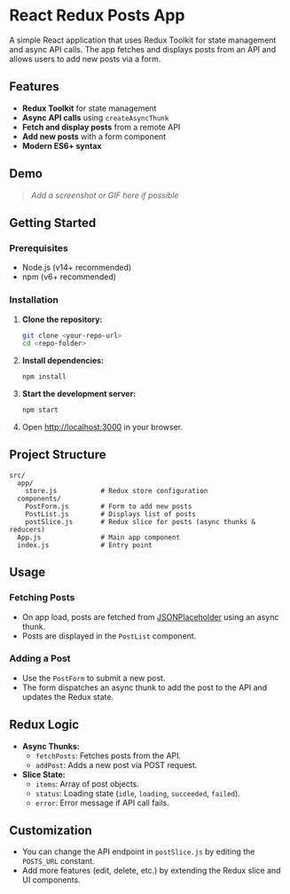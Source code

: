 # React Redux Posts App

A simple React application that uses Redux Toolkit for state management and async API calls. The app fetches and displays posts from an API and allows users to add new posts via a form.

## Features

- **Redux Toolkit** for state management
- **Async API calls** using `createAsyncThunk`
- **Fetch and display posts** from a remote API
- **Add new posts** with a form component
- **Modern ES6+ syntax**

## Demo

> _Add a screenshot or GIF here if possible_

## Getting Started

### Prerequisites

- Node.js (v14+ recommended)
- npm (v6+ recommended)

### Installation

1. **Clone the repository:**
   ```bash
   git clone <your-repo-url>
   cd <repo-folder>
   ```

2. **Install dependencies:**
   ```bash
   npm install
   ```

3. **Start the development server:**
   ```bash
   npm start
   ```

4. Open [http://localhost:3000](http://localhost:3000) in your browser.

## Project Structure

```
src/
  app/
    store.js           # Redux store configuration
  components/
    PostForm.js        # Form to add new posts
    PostList.js        # Displays list of posts
    postSlice.js       # Redux slice for posts (async thunks & reducers)
  App.js               # Main app component
  index.js             # Entry point
```

## Usage

### Fetching Posts

- On app load, posts are fetched from [JSONPlaceholder](https://jsonplaceholder.typicode.com/posts) using an async thunk.
- Posts are displayed in the `PostList` component.

### Adding a Post

- Use the `PostForm` to submit a new post.
- The form dispatches an async thunk to add the post to the API and updates the Redux state.

## Redux Logic

- **Async Thunks:**  
  - `fetchPosts`: Fetches posts from the API.
  - `addPost`: Adds a new post via POST request.
- **Slice State:**  
  - `items`: Array of post objects.
  - `status`: Loading state (`idle`, `loading`, `succeeded`, `failed`).
  - `error`: Error message if API call fails.



## Customization

- You can change the API endpoint in `postSlice.js` by editing the `POSTS_URL` constant.
- Add more features (edit, delete, etc.) by extending the Redux slice and UI components.



